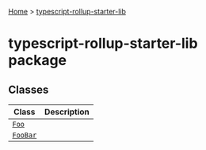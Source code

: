 [Home](./index) &gt; [typescript-rollup-starter-lib](./typescript-rollup-starter-lib.md)

# typescript-rollup-starter-lib package

## Classes

|  Class | Description |
|  --- | --- |
|  [`Foo`](./typescript-rollup-starter-lib.foo.md) |  |
|  [`FooBar`](./typescript-rollup-starter-lib.foobar.md) |  |

